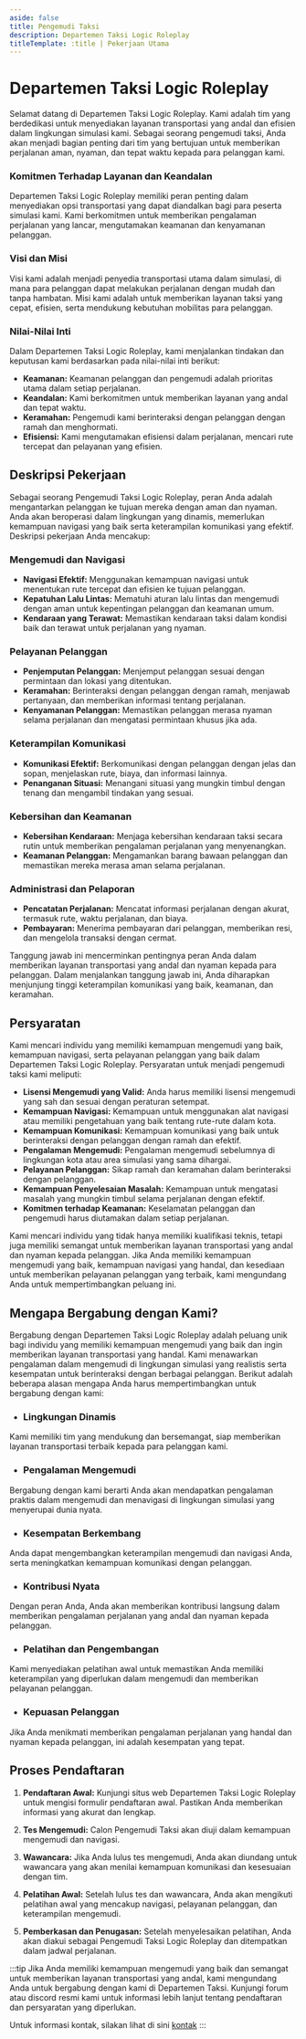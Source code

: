 ```yaml
---
aside: false
title: Pengemudi Taksi
description: Departemen Taksi Logic Roleplay
titleTemplate: :title | Pekerjaan Utama
---
```


# Departemen Taksi Logic Roleplay

Selamat datang di Departemen Taksi Logic Roleplay. Kami adalah tim yang berdedikasi untuk menyediakan layanan transportasi yang andal dan efisien dalam lingkungan simulasi kami. Sebagai seorang pengemudi taksi, Anda akan menjadi bagian penting dari tim yang bertujuan untuk memberikan perjalanan aman, nyaman, dan tepat waktu kepada para pelanggan kami.

### Komitmen Terhadap Layanan dan Keandalan

Departemen Taksi Logic Roleplay memiliki peran penting dalam menyediakan opsi transportasi yang dapat diandalkan bagi para peserta simulasi kami. Kami berkomitmen untuk memberikan pengalaman perjalanan yang lancar, mengutamakan keamanan dan kenyamanan pelanggan.

### Visi dan Misi

Visi kami adalah menjadi penyedia transportasi utama dalam simulasi, di mana para pelanggan dapat melakukan perjalanan dengan mudah dan tanpa hambatan. Misi kami adalah untuk memberikan layanan taksi yang cepat, efisien, serta mendukung kebutuhan mobilitas para pelanggan.

### Nilai-Nilai Inti

Dalam Departemen Taksi Logic Roleplay, kami menjalankan tindakan dan keputusan kami berdasarkan pada nilai-nilai inti berikut:

- **Keamanan:** Keamanan pelanggan dan pengemudi adalah prioritas utama dalam setiap perjalanan.
- **Keandalan:** Kami berkomitmen untuk memberikan layanan yang andal dan tepat waktu.
- **Keramahan:** Pengemudi kami berinteraksi dengan pelanggan dengan ramah dan menghormati.
- **Efisiensi:** Kami mengutamakan efisiensi dalam perjalanan, mencari rute tercepat dan pelayanan yang efisien.

## Deskripsi Pekerjaan

Sebagai seorang Pengemudi Taksi Logic Roleplay, peran Anda adalah mengantarkan pelanggan ke tujuan mereka dengan aman dan nyaman. Anda akan beroperasi dalam lingkungan yang dinamis, memerlukan kemampuan navigasi yang baik serta keterampilan komunikasi yang efektif. Deskripsi pekerjaan Anda mencakup:

### Mengemudi dan Navigasi

- **Navigasi Efektif:** Menggunakan kemampuan navigasi untuk menentukan rute tercepat dan efisien ke tujuan pelanggan.
- **Kepatuhan Lalu Lintas:** Mematuhi aturan lalu lintas dan mengemudi dengan aman untuk kepentingan pelanggan dan keamanan umum.
- **Kendaraan yang Terawat:** Memastikan kendaraan taksi dalam kondisi baik dan terawat untuk perjalanan yang nyaman.

### Pelayanan Pelanggan

- **Penjemputan Pelanggan:** Menjemput pelanggan sesuai dengan permintaan dan lokasi yang ditentukan.
- **Keramahan:** Berinteraksi dengan pelanggan dengan ramah, menjawab pertanyaan, dan memberikan informasi tentang perjalanan.
- **Kenyamanan Pelanggan:** Memastikan pelanggan merasa nyaman selama perjalanan dan mengatasi permintaan khusus jika ada.

### Keterampilan Komunikasi

- **Komunikasi Efektif:** Berkomunikasi dengan pelanggan dengan jelas dan sopan, menjelaskan rute, biaya, dan informasi lainnya.
- **Penanganan Situasi:** Menangani situasi yang mungkin timbul dengan tenang dan mengambil tindakan yang sesuai.

### Kebersihan dan Keamanan

- **Kebersihan Kendaraan:** Menjaga kebersihan kendaraan taksi secara rutin untuk memberikan pengalaman perjalanan yang menyenangkan.
- **Keamanan Pelanggan:** Mengamankan barang bawaan pelanggan dan memastikan mereka merasa aman selama perjalanan.

### Administrasi dan Pelaporan

- **Pencatatan Perjalanan:** Mencatat informasi perjalanan dengan akurat, termasuk rute, waktu perjalanan, dan biaya.
- **Pembayaran:** Menerima pembayaran dari pelanggan, memberikan resi, dan mengelola transaksi dengan cermat.

Tanggung jawab ini mencerminkan pentingnya peran Anda dalam memberikan layanan transportasi yang andal dan nyaman kepada para pelanggan. Dalam menjalankan tanggung jawab ini, Anda diharapkan menjunjung tinggi keterampilan komunikasi yang baik, keamanan, dan keramahan.

## Persyaratan

Kami mencari individu yang memiliki kemampuan mengemudi yang baik, kemampuan navigasi, serta pelayanan pelanggan yang baik dalam Departemen Taksi Logic Roleplay. Persyaratan untuk menjadi pengemudi taksi kami meliputi:

- **Lisensi Mengemudi yang Valid:** Anda harus memiliki lisensi mengemudi yang sah dan sesuai dengan peraturan setempat.
- **Kemampuan Navigasi:** Kemampuan untuk menggunakan alat navigasi atau memiliki pengetahuan yang baik tentang rute-rute dalam kota.
- **Kemampuan Komunikasi:** Kemampuan komunikasi yang baik untuk berinteraksi dengan pelanggan dengan ramah dan efektif.
- **Pengalaman Mengemudi:** Pengalaman mengemudi sebelumnya di lingkungan kota atau area simulasi yang sama dihargai.
- **Pelayanan Pelanggan:** Sikap ramah dan keramahan dalam berinteraksi dengan pelanggan.
- **Kemampuan Penyelesaian Masalah:** Kemampuan untuk mengatasi masalah yang mungkin timbul selama perjalanan dengan efektif.
- **Komitmen terhadap Keamanan:** Keselamatan pelanggan dan pengemudi harus diutamakan dalam setiap perjalanan.

Kami mencari individu yang tidak hanya memiliki kualifikasi teknis, tetapi juga memiliki semangat untuk memberikan layanan transportasi yang andal dan nyaman kepada pelanggan. Jika Anda memiliki kemampuan mengemudi yang baik, kemampuan navigasi yang handal, dan kesediaan untuk memberikan pelayanan pelanggan yang terbaik, kami mengundang Anda untuk mempertimbangkan peluang ini.

## Mengapa Bergabung dengan Kami?

Bergabung dengan Departemen Taksi Logic Roleplay adalah peluang unik bagi individu yang memiliki kemampuan mengemudi yang baik dan ingin memberikan layanan transportasi yang handal. Kami menawarkan pengalaman dalam mengemudi di lingkungan simulasi yang realistis serta kesempatan untuk berinteraksi dengan berbagai pelanggan. Berikut adalah beberapa alasan mengapa Anda harus mempertimbangkan untuk bergabung dengan kami:

- ### Lingkungan Dinamis

Kami memiliki tim yang mendukung dan bersemangat, siap memberikan layanan transportasi terbaik kepada para pelanggan kami.

- ### Pengalaman Mengemudi

Bergabung dengan kami berarti Anda akan mendapatkan pengalaman praktis dalam mengemudi dan menavigasi di lingkungan simulasi yang menyerupai dunia nyata.

- ### Kesempatan Berkembang

Anda dapat mengembangkan keterampilan mengemudi dan navigasi Anda, serta meningkatkan kemampuan komunikasi dengan pelanggan.

- ### Kontribusi Nyata

Dengan peran Anda, Anda akan memberikan kontribusi langsung dalam memberikan pengalaman perjalanan yang andal dan nyaman kepada pelanggan.

- ### Pelatihan dan Pengembangan

Kami menyediakan pelatihan awal untuk memastikan Anda memiliki keterampilan yang diperlukan dalam mengemudi dan memberikan pelayanan pelanggan.

- ### Kepuasan Pelanggan

Jika Anda menikmati memberikan pengalaman perjalanan yang handal dan nyaman kepada pelanggan, ini adalah kesempatan yang tepat.

## Proses Pendaftaran

1. **Pendaftaran Awal:** Kunjungi situs web Departemen Taksi Logic Roleplay untuk mengisi formulir pendaftaran awal. Pastikan Anda memberikan informasi yang akurat dan lengkap.

2. **Tes Mengemudi:** Calon Pengemudi Taksi akan diuji dalam kemampuan mengemudi dan navigasi.

3. **Wawancara:** Jika Anda lulus tes mengemudi, Anda akan diundang untuk wawancara yang akan menilai kemampuan komunikasi dan kesesuaian dengan tim.

4. **Pelatihan Awal:** Setelah lulus tes dan wawancara, Anda akan mengikuti pelatihan awal yang mencakup navigasi, pelayanan pelanggan, dan keterampilan mengemudi.

5. **Pemberkasan dan Penugasan:** Setelah menyelesaikan pelatihan, Anda akan diakui sebagai Pengemudi Taksi Logic Roleplay dan ditempatkan dalam jadwal perjalanan.

:::tip
Jika Anda memiliki kemampuan mengemudi yang baik dan semangat untuk memberikan layanan transportasi yang andal, kami mengundang Anda untuk bergabung dengan kami di Departemen Taksi. Kunjungi forum atau discord resmi kami untuk informasi lebih lanjut tentang pendaftaran dan persyaratan yang diperlukan.

Untuk informasi kontak, silakan lihat di sini [kontak](/about/contact)
:::
